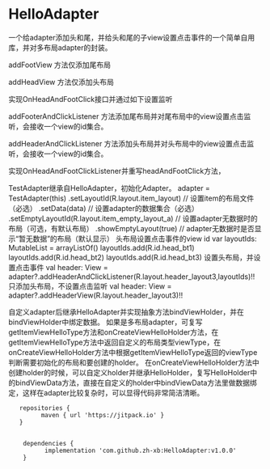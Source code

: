 # HelloAdapter
一个给adapter添加头和尾，并给头和尾的子view设置点击事件的一个简单自用库，并对多布局adapter的封装。

addFootView 方法仅添加尾布局

addHeadView 方法仅添加头布局

实现OnHeadAndFootClick接口并通过如下设置监听

addFooterAndClickListener 方法添加尾布局并对尾布局中的view设置点击监听，会接收一个view的id集合。

addHeaderAndClickListener 方法添加头布局并对头布局中的view设置点击监听，会接收一个view的id集合。

实现OnHeadAndFootClickListener并重写headAndFootClick方法，


TestAdapter继承自HelloAdapter，初始化Adapter。
adapter = TestAdapter(this)
    .setLayoutId(R.layout.item_layout) // 设置item的布局文件（必选）
    .setData(data) // 设置adapter的数据集合（必选）
    .setEmptyLayoutId(R.layout.item_empty_layout_a) // 设置adapter无数据时的布局（可选，有默认布局）
    .showEmptyLayout(true) // adapter无数据时是否显示“暂无数据”的布局（默认显示）
头布局设置点击事件的view id
var layoutIds: MutableList<Int> = arrayListOf()
layoutIds.add(R.id.head_bt1)
layoutIds.add(R.id.head_bt2)
layoutIds.add(R.id.head_bt3)
设置头布局，并设置点击事件
val header: View = adapter?.addHeaderAndClickListener(R.layout.header_layout3,layoutIds)!!
只添加头布局，不设置点击监听
val header: View = adapter?.addHeaderView(R.layout.header_layout3)!!

自定义adapter后继承HelloAdapter并实现抽象方法bindViewHolder，并在bindViewHolder中绑定数据。
如果是多布局adapter，可复写getItemViewHelloType方法和onCreateViewHelloHolder方法，在getItemViewHelloType方法中返回自定义的布局类型viewType，在onCreateViewHelloHolder方法中根据getItemViewHelloType返回的viewType判断需要初始化的布局和要创建的holder。
在onCreateViewHelloHolder方法中创建holder的时候，可以自定义holder并继承HelloHolder，复写HelloHolder中的bindViewData方法，直接在自定义的holder中bindViewData方法里做数据绑定，这样在adapter比较复杂时，可以显得代码非常简洁清晰。


	   
	   repositories {
	         maven { url 'https://jitpack.io' }
	   }
	   

	    dependencies {
	          implementation 'com.github.zh-xb:HelloAdapter:v1.0.0'
	    }
	    
  
